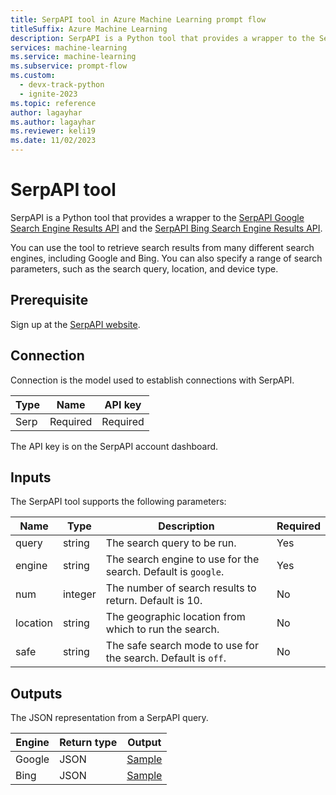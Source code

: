 ```yaml
---
title: SerpAPI tool in Azure Machine Learning prompt flow
titleSuffix: Azure Machine Learning
description: SerpAPI is a Python tool that provides a wrapper to the SerpAPI Google Search Engine Results API and the SerpAPI Bing Search Engine Results API.
services: machine-learning
ms.service: machine-learning
ms.subservice: prompt-flow
ms.custom:
  - devx-track-python
  - ignite-2023
ms.topic: reference
author: lagayhar
ms.author: lagayhar
ms.reviewer: keli19
ms.date: 11/02/2023
---
```


# SerpAPI tool

SerpAPI is a Python tool that provides a wrapper to the [SerpAPI Google Search Engine Results API](https://serpapi.com/search-api) and the [SerpAPI Bing Search Engine Results API](https://serpapi.com/bing-search-api).

You can use the tool to retrieve search results from many different search engines, including Google and Bing. You can also specify a range of search parameters, such as the search query, location, and device type.

## Prerequisite

Sign up at the [SerpAPI website](https://serpapi.com/).

## Connection

Connection is the model used to establish connections with SerpAPI.

| Type        | Name     | API key  |
|-------------|----------|----------|
| Serp        | Required | Required |

The API key is on the SerpAPI account dashboard.

## Inputs

The SerpAPI tool supports the following parameters:

| Name     | Type    | Description                                                   | Required |
|----------|---------|---------------------------------------------------------------|----------|
| query    | string  | The search query to be run.                              | Yes      |
| engine   | string  | The search engine to use for the search. Default is `google`. | Yes      |
| num      | integer | The number of search results to return. Default is 10.         | No      |
| location | string  | The geographic location from which to run the search.           | No       |
| safe     | string  | The safe search mode to use for the search. Default is `off`. | No       |

## Outputs

The JSON representation from a SerpAPI query.

| Engine   | Return type | Output                                                |
|----------|-------------|-------------------------------------------------------|
| Google   | JSON        | [Sample](https://serpapi.com/search-api#api-examples) |
| Bing     | JSON        | [Sample](https://serpapi.com/bing-search-api)         |
